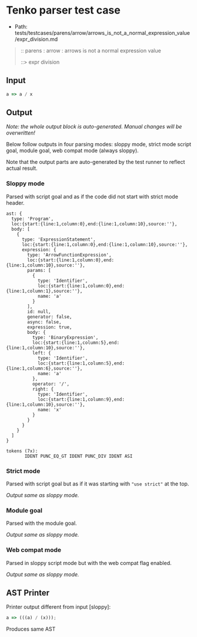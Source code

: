 # Tenko parser test case

- Path: tests/testcases/parens/arrow/arrows_is_not_a_normal_expression_value/expr_division.md

> :: parens : arrow : arrows is not a normal expression value
>
> ::> expr division

## Input

`````js
a => a / x
`````

## Output

_Note: the whole output block is auto-generated. Manual changes will be overwritten!_

Below follow outputs in four parsing modes: sloppy mode, strict mode script goal, module goal, web compat mode (always sloppy).

Note that the output parts are auto-generated by the test runner to reflect actual result.

### Sloppy mode

Parsed with script goal and as if the code did not start with strict mode header.

`````
ast: {
  type: 'Program',
  loc:{start:{line:1,column:0},end:{line:1,column:10},source:''},
  body: [
    {
      type: 'ExpressionStatement',
      loc:{start:{line:1,column:0},end:{line:1,column:10},source:''},
      expression: {
        type: 'ArrowFunctionExpression',
        loc:{start:{line:1,column:0},end:{line:1,column:10},source:''},
        params: [
          {
            type: 'Identifier',
            loc:{start:{line:1,column:0},end:{line:1,column:1},source:''},
            name: 'a'
          }
        ],
        id: null,
        generator: false,
        async: false,
        expression: true,
        body: {
          type: 'BinaryExpression',
          loc:{start:{line:1,column:5},end:{line:1,column:10},source:''},
          left: {
            type: 'Identifier',
            loc:{start:{line:1,column:5},end:{line:1,column:6},source:''},
            name: 'a'
          },
          operator: '/',
          right: {
            type: 'Identifier',
            loc:{start:{line:1,column:9},end:{line:1,column:10},source:''},
            name: 'x'
          }
        }
      }
    }
  ]
}

tokens (7x):
       IDENT PUNC_EQ_GT IDENT PUNC_DIV IDENT ASI
`````

### Strict mode

Parsed with script goal but as if it was starting with `"use strict"` at the top.

_Output same as sloppy mode._

### Module goal

Parsed with the module goal.

_Output same as sloppy mode._

### Web compat mode

Parsed in sloppy script mode but with the web compat flag enabled.

_Output same as sloppy mode._

## AST Printer

Printer output different from input [sloppy]:

````js
a => (((a) / (x)));
````

Produces same AST

